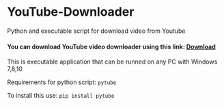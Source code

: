 # YouTube-Downloader
Python and exeсutable script for download video from Youtube

#### You can download YouTube video downloader using this link: [Download](https://github.com/Gunthersuper/YouTube-Downloader/releases/download/1/Youtube.Downloader.exe)
This is executable application that can be runned on any PC with Windows 7,8,10




Requirements for python script: `pytube`

To install this use: `pip install pytube`
